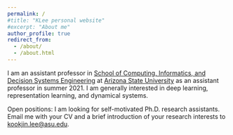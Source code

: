 ```yaml
---
permalink: /
#title: "KLee personal website"
#excerpt: "About me"
author_profile: true
redirect_from: 
  - /about/
  - /about.html
---
```


I am an assistant professor in [School of Computing, Informatics, and Decision Systems Engineering](https://cidse.engineering.asu.edu/) at [Arizona State University](https://www.asu.edu/) as an assistant professor in summer 2021. I am generally interested in deep learning, representation learning, and dynamical systems.<br/> 

Open positions: I am looking for self-motivated Ph.D. research assistants. Email me with your CV and a brief introduction of your research interests to kookjin.lee@asu.edu.  
